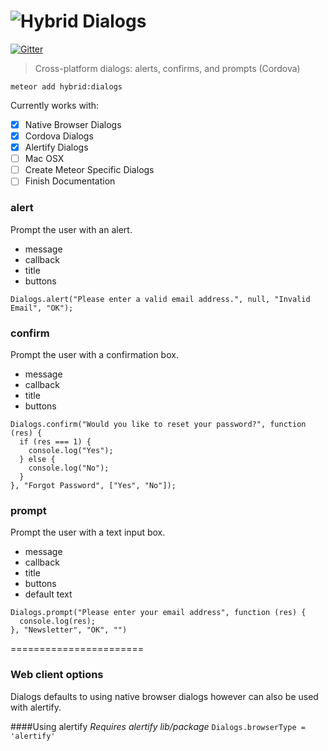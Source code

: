 # ![Hybrid](http://i.imgur.com/jUDMlbO.png) Dialogs

[![Gitter](https://badges.gitter.im/Join%20Chat.svg)](https://gitter.im/meteorhybrid/platform?utm_source=badge&utm_medium=badge&utm_campaign=pr-badge)

> Cross-platform dialogs: alerts, confirms, and prompts (Cordova)

`meteor add hybrid:dialogs`

Currently works with: 
* [x] Native Browser Dialogs
* [x] Cordova Dialogs
* [x] Alertify Dialogs
* [ ] Mac OSX
* [ ] Create Meteor Specific Dialogs
* [ ] Finish Documentation

### alert 
Prompt the user with an alert.
* message
* callback
* title
* buttons
```
Dialogs.alert("Please enter a valid email address.", null, "Invalid Email", "OK");
```

### confirm
Prompt the user with a confirmation box.
* message
* callback
* title
* buttons
```
Dialogs.confirm("Would you like to reset your password?", function (res) {
  if (res === 1) {
    console.log("Yes");
  } else {
    console.log("No");
  }
}, "Forgot Password", ["Yes", "No"]);
```

### prompt
Prompt the user with a text input box.
* message
* callback
* title
* buttons
* default text
```
Dialogs.prompt("Please enter your email address", function (res) {
  console.log(res);
}, "Newsletter", "OK", "")
````

=======================

### Web client options
Dialogs defaults to using native browser dialogs however can also be used with alertify.

####Using alertify
*Requires alertify lib/package*
`Dialogs.browserType = 'alertify'` 
